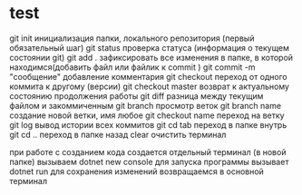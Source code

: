 # test

git init инициализация папки, локального репозитория (первый обязательный шаг)
git status проверка статуса (информация о текущем состоянии git)
git add . зафиксировать все изменения в папке, в которой находимся(добавить файл или файлик к commit )
git commit -m "сообщение" добавление комментария 
git checkout переход от одного коммита к другому (версии)
git checkout master возврат к актуальному состоянию продолжения работы
git diff разница между текущим файлом и закоммиченным
git branch просмотр веток 
git branch name создание новой ветки, имя любое
git checkout name переход на ветку
git log вывод истории всех коммитов
git cd tab переход в папке внутрь
git cd .. переход в папке назад
clear очистить терминал

при работе с созданием кода создается отдельный терминал (в новой папке)
вызываем dotnet new console
для запуска программы вызывает dotnet run
для сохранения изменений возвращаемся в основной терминал
